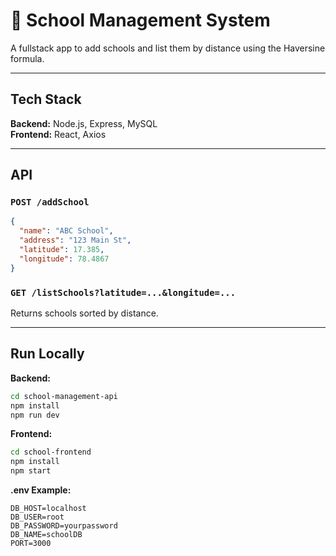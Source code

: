 

# 🏫 School Management System

A fullstack app to add schools and list them by distance using the Haversine formula.

---


##  Tech Stack

**Backend:** Node.js, Express, MySQL  
**Frontend:** React, Axios

---

##  API

### `POST /addSchool`

```json
{
  "name": "ABC School",
  "address": "123 Main St",
  "latitude": 17.385,
  "longitude": 78.4867
}
````

### `GET /listSchools?latitude=...&longitude=...`

Returns schools sorted by distance.

---

##  Run Locally

**Backend:**

```bash
cd school-management-api
npm install
npm run dev
```

**Frontend:**

```bash
cd school-frontend
npm install
npm start
```

**.env Example:**

```env
DB_HOST=localhost
DB_USER=root
DB_PASSWORD=yourpassword
DB_NAME=schoolDB
PORT=3000

```
